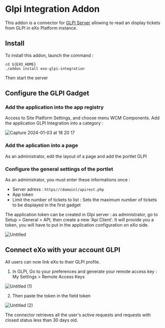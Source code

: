 # Glpi Integration Addon
This addon is a connector for [GLPI Server](https://glpi-project.org/fr/) allowing to read an display tickets from GLPI in eXo Platform instance.

## Install

To install this addon, launch the command : 
```
cd ${EXO_HOME}
./addon install exo-glpi-integration
```

Then start the server

## Configure the GLPI Gadget 

### Add the application into the app registry

Access to Site Platform Settings, and choose menu WCM Components.
Add the application GLPI Integration into a category :

![Capture 2024-01-03 at 18 20 17](https://github.com/exo-addons/glpi-integration/assets/807839/2a0f9b6a-cf99-4de1-ab4a-6d98ea471cc9)

### Add the aplication into a page

As an administrator, edit the layout of a page and add the portlet GLPI

### Configure the general settings of the portlet

As an administrator, you must enter these informations once :

- Server adress : `https//(domain)/apirest.php`
- App token
- Limit the number of tickets to list : Sets the maximum number of tickets to be displayed in the first gadget

The application token can be created in Glpi server : as administrator, go to Setup > General > API, then create a new 'Api Client'. It will provide you a token, you will have to put in the application configuration on eXo side.

![Untitled](https://github.com/exo-addons/glpi-integration/assets/807839/1d36a50d-cad5-4275-a351-09ee031ab781)

## Connect eXo with your account GLPI

All users can now link eXo to their GLPI profile.

1. In GLPI, Go to your preferences and generate your remote access key : My Settings > Remote Access Keys 

![Untitled (1)](https://github.com/exo-addons/glpi-integration/assets/807839/a7b6061a-7f2a-4041-a1fc-d16afb0743ba)

2. Then paste the token in the field token 

![Untitled (2)](https://github.com/exo-addons/glpi-integration/assets/807839/2c094fb1-fc76-4e72-95b4-9604803f6189)


The connector retrieves all the user's active requests and requests with closed status less than 30 days old.

